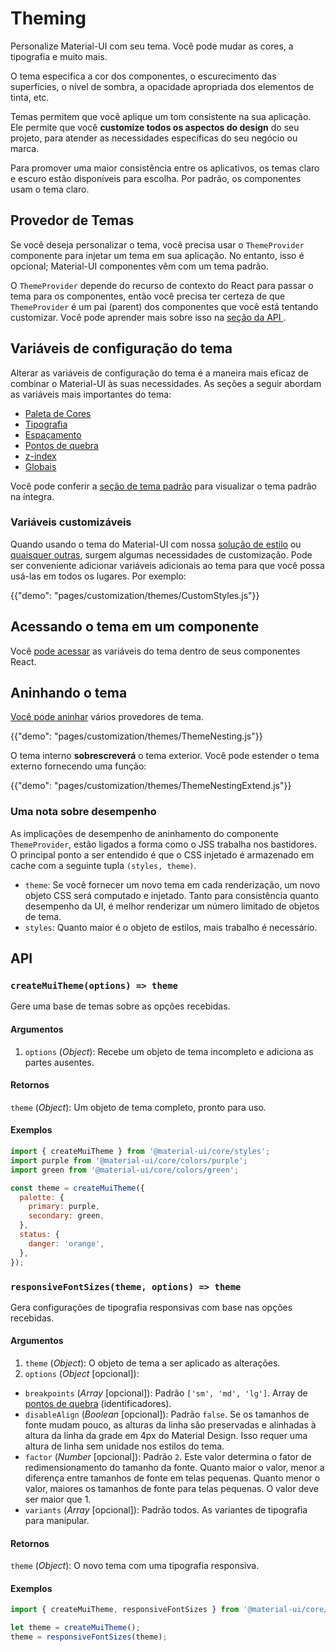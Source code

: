 # Theming

<p class="description">Personalize Material-UI com seu tema. Você pode mudar as cores, a tipografia e muito mais.</p>

O tema especifica a cor dos componentes, o escurecimento das superfícies, o nível de sombra, a opacidade apropriada dos elementos de tinta, etc.

Temas permitem que você aplique um tom consistente na sua aplicação. Ele permite que você **customize todos os aspectos do design** do seu projeto, para atender as necessidades específicas do seu negócio ou marca.

Para promover uma maior consistência entre os aplicativos, os temas claro e escuro estão disponíveis para escolha. Por padrão, os componentes usam o tema claro.

## Provedor de Temas

Se você deseja personalizar o tema, você precisa usar o ` ThemeProvider ` componente para injetar um tema em sua aplicação. No entanto, isso é opcional; Material-UI componentes vêm com um tema padrão.

O `ThemeProvider` depende do recurso de contexto do React para passar o tema para os componentes, então você precisa ter certeza de que `ThemeProvider` é um pai (parent) dos componentes que você está tentando customizar. Você pode aprender mais sobre isso na [ seção da API ](/styles/api/#themeprovider).

## Variáveis de configuração do tema

Alterar as variáveis de configuração do tema é a maneira mais eficaz de combinar o Material-UI às suas necessidades. As seções a seguir abordam as variáveis mais importantes do tema:

- [Paleta de Cores](/customization/palette/)
- [Tipografia](/customization/typography/)
- [Espaçamento](/customization/spacing/)
- [Pontos de quebra](/customization/breakpoints/)
- [z-index](/customization/z-index/)
- [Globais](/customization/globals/)

Você pode conferir a [seção de tema padrão](/customization/default-theme/) para visualizar o tema padrão na íntegra.

### Variáveis customizáveis

Quando usando o tema do Material-UI com nossa [solução de estilo](/styles/basics/) ou [quaisquer outras](/guides/interoperability/#themeprovider), surgem algumas necessidades de customização. Pode ser conveniente adicionar variáveis adicionais ao tema para que você possa usá-las em todos os lugares. Por exemplo:

{{"demo": "pages/customization/themes/CustomStyles.js"}}

## Acessando o tema em um componente

Você [pode acessar](/styles/advanced/#accessing-the-theme-in-a-component) as variáveis do tema dentro de seus componentes React.

## Aninhando o tema

[Você pode aninhar](/styles/advanced/#theme-nesting) vários provedores de tema.

{{"demo": "pages/customization/themes/ThemeNesting.js"}}

O tema interno **sobrescreverá** o tema exterior. Você pode estender o tema externo fornecendo uma função:

{{"demo": "pages/customization/themes/ThemeNestingExtend.js"}}

### Uma nota sobre desempenho

As implicações de desempenho de aninhamento do componente `ThemeProvider`, estão ligados a forma como o JSS trabalha nos bastidores. O principal ponto a ser entendido é que o CSS injetado é armazenado em cache com a seguinte tupla `(styles, theme)`.

- `theme`: Se você fornecer um novo tema em cada renderização, um novo objeto CSS será computado e injetado. Tanto para consistência quanto desempenho da UI, é melhor renderizar um número limitado de objetos de tema.
- `styles`: Quanto maior é o objeto de estilos, mais trabalho é necessário.

## API

### `createMuiTheme(options) => theme`

Gere uma base de temas sobre as opções recebidas.

#### Argumentos

1. `options` (*Object*): Recebe um objeto de tema incompleto e adiciona as partes ausentes.

#### Retornos

`theme` (*Object*): Um objeto de tema completo, pronto para uso.

#### Exemplos

```js
import { createMuiTheme } from '@material-ui/core/styles';
import purple from '@material-ui/core/colors/purple';
import green from '@material-ui/core/colors/green';

const theme = createMuiTheme({
  palette: {
    primary: purple,
    secondary: green,
  },
  status: {
    danger: 'orange',
  },
});
```

### `responsiveFontSizes(theme, options) => theme`

Gera configurações de tipografia responsivas com base nas opções recebidas.

#### Argumentos

1. `theme` (*Object*): O objeto de tema a ser aplicado as alterações.
2. `options` (*Object* [opcional]):

- `breakpoints` (*Array<string>* [opcional]): Padrão `['sm', 'md', 'lg']`. Array de [pontos de quebra](/customization/breakpoints/) (identificadores).
- `disableAlign` (*Boolean* [opcional]): Padrão `false`. Se os tamanhos de fonte mudam pouco, as alturas da linha são preservadas e alinhadas à altura da linha da grade em 4px do Material Design. Isso requer uma altura de linha sem unidade nos estilos do tema.
- `factor` (*Number* [opcional]): Padrão `2`. Este valor determina o fator de redimensionamento do tamanho da fonte. Quanto maior o valor, menor a diferença entre tamanhos de fonte em telas pequenas. Quanto menor o valor, maiores os tamanhos de fonte para telas pequenas. O valor deve ser maior que 1.
- `variants` (*Array<string>* [opcional]): Padrão todos. As variantes de tipografia para manipular.

#### Retornos

`theme` (*Object*): O novo tema com uma tipografia responsiva.

#### Exemplos

```js
import { createMuiTheme, responsiveFontSizes } from '@material-ui/core/styles';

let theme = createMuiTheme();
theme = responsiveFontSizes(theme);
```
